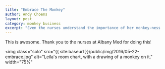 ```yaml
---
title: "Embrace The Monkey"
author: Andy Choens
layout: post
category: monkey business
excerpt: "Even the nurses understand the importance of her monkey-ness."
---
```


This is awesome. Thank you to the nurses at Albany Med for doing this!

<img 
 class="solo" 
 src="{{ site.baseurl }}/public/img/2016/05-22-embrace.jpg"
 alt="Leila's room chart, with a drawing of a monkey on it." 
 width="75%"
>

